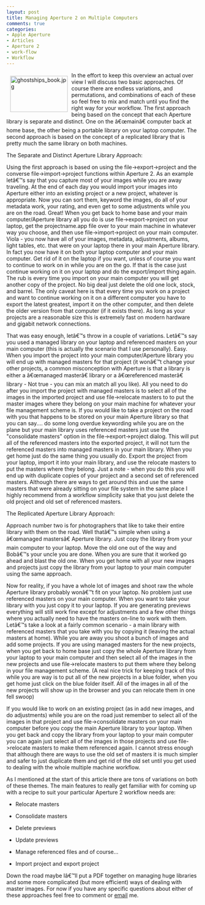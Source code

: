```yaml
---
layout: post
title: Managing Aperture 2 on Multiple Computers
comments: true
categories:
- Apple Aperture
- Articles
- Aperture 2
- work-flow
- Workflow
---
```

<a href="/wp-content/uploads/FromIweb/ghostships_book.jpg"><img title="ghostships_book.jpg" src="/wp-content/uploads/FromIweb/.thumbs/.ghostships_book.jpg" border="0" alt="ghostships_book.jpg" hspace="10" vspace="10" width="150" height="94" align="left" /></a>In the effort to keep this overview an actual over view I will discuss two basic approaches. Of course there are endless variations, and permutations, and combinations of each of these so feel free to mix and match until you find the right way for your workflow. The first approach being based on the concept that each Aperture library is separate and distinct. One on the â€œmainâ€ computer back at home base, the other being a portable library on your laptop computer. The second approach is based on the concept of a replicated library that is pretty much the same library on both machines.<!--more-->

The Separate and Distinct Aperture Library Approach:

Using the first approach is based on using the file-&gt;export-&gt;project and the converse file-&gt;import-&gt;project functions within Aperture 2. As an example letâ€™s say that you capture most of your images while you are away traveling. At the end of each day you would import your images into Aperture either into an existing project or a new project, whatever is appropriate. Now you can sort them, keyword the images, do all of your metadata work, your rating, and even get to some adjustments while you are on the road. Great! When you get back to home base and your main computer/Aperture library all you do is use file-&gt;export-&gt;project on your laptop, get the projectname.app file over to your main machine in whatever way you choose, and then use file-&gt;import-&gt;project on your main computer. Viola - you now have all of your images, metadata, adjustments, albums, light tables, etc. that were on your laptop there in your main Aperture library. In fact you now have it on both your laptop computer and your main computer. Get rid of it on the laptop if you want, unless of course you want to continue to work on in while you are on the go. If that is the case just continue working on it on your laptop and do the export/import thing again. The rub is every time you import on your main computer you will get another copy of the project. No big deal just delete the old one lock, stock, and barrel. The only caveat here is that every time you work on a project and want to continue working on it on a different computer you have to export the latest greatest, import it on the other computer, and then delete the older version from that computer (if it exists there). As long as your projects are a reasonable size this is extremely fast on modern hardware and gigabit network connections.

That was easy enough, letâ€™s throw in a couple of variations. Letâ€™s say you used a managed library on your laptop and referenced masters on your main computer (this is actually the scenario that I use personally). Easy. When you import the project into your main computer/Aperture library you will end up with managed masters for that project (it wonâ€™t change your other projects, a common misconception with Aperture is that a library is either a â€œmanaged masterâ€ library or a â€œreferenced masterâ€ library - Not true - you can mix an match all you like). All you need to do after you import the project with managed masters is to select all of the images in the imported project and use file-&gt;relocate masters to to put the master images where they belong on your main machine for whatever your file management scheme is. If you would like to take a project on the road with you that happens to be stored on your main Aperture library so that you can say.... do some long overdue keywording while you are on the plane but your main library uses referenced masters just use the "consolidate masters" option in the file-&gt;export-&gt;project dialog. This will put all of the referenced masters into the exported project, it will not turn the referenced masters into managed masters in your main library. When you get home just do the same thing you usually do. Export the project from your laptop, import it into your main library, and use the relocate masters to put the masters where they belong. Just a note - when you do this you will end up with duplicate copies of your project and a second set of referenced masters. Although there are ways to get around this and use the same masters that were already sitting on your file system in the same place I highly recommend from a workflow simplicity sake that you just delete the old project and old set of referenced masters.

The Replicated Aperture Library Approach:

Approach number two is for photographers that like to take their entire library with them on the road. Well thatâ€™s simple when using a â€œmanaged mastersâ€ Aperture library. Just copy the library from your main computer to your laptop. Move the old one out of the way and Bobâ€™s your uncle you are done. When you are sure that it worked go ahead and blast the old one. When you get home with all your new images and projects just copy the library from your laptop to your main computer using the same approach.

Now for reality, if you have a whole lot of images and shoot raw the whole Aperture library probably wonâ€™t fit on your laptop. No problem just use referenced masters on your main computer. When you want to take your library with you just copy it to your laptop. If you are generating previews everything will still work fine except for adjustments and a few other things where you actually need to have the masters on-line to work with them. Letâ€™s take a look at a fairly common scenario - a main library with referenced masters that you take with you by copying it (leaving the actual masters at home). While you are away you shoot a bunch of images and add some projects. If you are using managed masters for the new projects, when you get back to home base just copy the whole Aperture library from your laptop to your main computer and then select all of the images in the new projects and use file-&gt;relocate masters to put them where they belong in your file management scheme. (A real nice trick for keeping track of this while you are way is to put all of the new projects in a blue folder, when you get home just click on the blue folder itself. All of the images in all of the new projects will show up in the browser and you can relocate them in one fell swoop)

If you would like to work on an existing project (as in add new images, and do adjustments) while you are on the road just remember to select all of the images in that project and use file-&gt;consolidate masters on your main computer before you copy the main Aperture library to your laptop. When you get back and copy the library from your laptop to your main computer you can again just select all of the images in those projects and use file-&gt;relocate masters to make them referenced again. I cannot stress enough that although there are ways to use the old set of masters it is much simpler and safer to just duplicate them and get rid of the old set until you get used to dealing with the whole multiple machine workflow.

As I mentioned at the start of this article there are tons of variations on both of these themes. The main features to really get familiar with for coming up with a recipe to suit your particular Aperture 2 workflow needs are:
<ul>
	<li> Relocate masters</li>
</ul>
<ul>
	<li> Consolidate masters</li>
</ul>
<ul>
	<li> Delete previews</li>
</ul>
<ul>
	<li> Update previews</li>
</ul>
<ul>
	<li> Manage referenced files and of course...</li>
</ul>
<ul>
	<li> Import project and export project</li>
</ul>
Down the road maybe Iâ€™ll put a PDF together on managing huge libraries and some more complicated (but more efficient) ways of dealing with master images. For now if you have any specific questions about either of these approaches feel free to comment or <a href="mailto:rwboyer@mac.com">email</a> me.